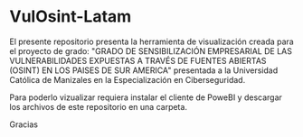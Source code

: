 # VulOsint-Latam

El presente repositorio presenta la herramienta de visualización creada para el proyecto de grado: "GRADO DE SENSIBILIZACIÓN EMPRESARIAL DE LAS VULNERABILIDADES EXPUESTAS A TRAVÉS DE FUENTES ABIERTAS (OSINT) EN LOS PAISES DE SUR AMERICA" presentada a la Universidad Católica de Manizales en la Especialización en Ciberseguridad.

Para poderlo vizualizar requiera instalar el cliente de PoweBI y descargar los archivos de este repositorio en una carpeta.

Gracias
